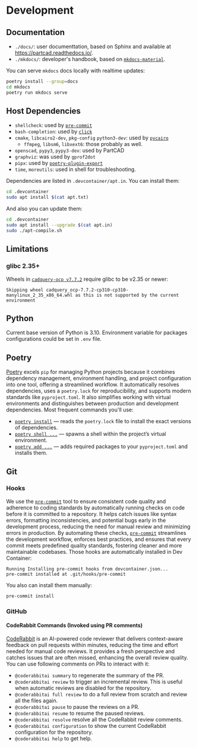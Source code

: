 # Development

## Documentation

-   `./docs/`: user documenttation, based on Sphinx and available at <https://partcad.readthedocs.io/>.
-   `./mkdocs/`: developer's handbook, based on [`mkdocs-material`][10].

You can serve `mkdocs` docs locally with realtime updates:

```bash
poetry install --group=docs
cd mkdocs
poetry run mkdocs serve
```

## Host Dependencies

-   `shellcheck`: used by [`pre-commit`][6]
-   `bash-completion`: used by [`click`][7]
-   `cmake`, `libcairo2-dev`, `pkg-config` `python3-dev`: used by [`pycairo`][5]
    -   `ffmpeg`, `libsm6`, `libxext6`: those probably as well.
-   `openscad`, `pypy3`, `pypy3-dev`: used by PartCAD
-   `graphviz`: was used by `gprof2dot`
-   `pipx`: used by [`poetry-plugin-export`][8]
-   `time`, `moreutils`: used in shell for troubleshooting.

Dependencies are listed in `.devcontainer/apt.in`. You can install them:

```bash
cd .devcontainer
sudo apt install $(cat apt.txt)
```

And also you can update them:

```bash
cd .devcontainer
sudo apt install --upgrade $(cat apt.in)
sudo ./apt-compile.sh
```

## Limitations

### glibc 2.35+

Wheels in [`cadquery-ocp v7.7.2`][9] require glibc to be v2.35 or newer:

```
Skipping wheel cadquery_ocp-7.7.2-cp310-cp310-manylinux_2_35_x86_64.whl as this is not supported by the current environment
```

## Python

Current base version of Python is 3.10. Environment variable for packages configurations could be set in `.env` file.

## Poetry

[Poetry][1] excels `pip` for managing Python projects because it combines dependency management, environment handling,
and project configuration into one tool, offering a streamlined workflow. It automatically resolves dependencies, uses a
`poetry.lock` for reproducibility, and supports modern standards like `pyproject.toml`. It also simplifies working with
virtual environments and distinguishes between production and development dependencies. Most frequent commands you'll
use:

-   [`poetry install`][3] — reads the `poetry.lock` file to install the exact versions of dependencies.
-   [`poetry shell ...`][2] — spawns a shell within the project’s virtual environment.
-   [`poetry add ...`][4] — adds required packages to your `pyproject.toml` and installs them.

## Git

### Hooks

We use the [`pre-commit`][6] tool to ensure consistent code quality and adherence to coding standards by automatically
running checks on code before it is committed to a repository. It helps catch issues like syntax errors, formatting
inconsistencies, and potential bugs early in the development process, reducing the need for manual review and minimizing
errors in production. By automating these checks, [`pre-commit`][6] streamlines the development workflow, enforces best
practices, and ensures that every commit meets predefined quality standards, fostering cleaner and more maintainable
codebases. Those hooks are automatically installed in Dev Container:

```
Running Installing pre-commit hooks from devcontainer.json...
pre-commit installed at .git/hooks/pre-commit
```

You also can install them manually:

```bash
pre-commit install
```

### GitHub

#### CodeRabbit Commands (Invoked using PR comments)

[CodeRabbit][11] is an AI-powered code reviewer that delivers context-aware feedback on pull requests within minutes,
reducing the time and effort needed for manual code reviews. It provides a fresh perspective and catches issues that are
often missed, enhancing the overall review quality. You can use following comments on PRs to interact with it:

-   `@coderabbitai summary` to regenerate the summary of the PR.
-   `@coderabbitai review` to trigger an incremental review. This is useful when automatic reviews are disabled for the
    repository.
-   `@coderabbitai full review` to do a full review from scratch and review all the files again.
-   `@coderabbitai pause` to pause the reviews on a PR.
-   `@coderabbitai resume` to resume the paused reviews.
-   `@coderabbitai resolve` resolve all the CodeRabbit review comments.
-   `@coderabbitai configuration` to show the current CodeRabbit configuration for the repository.
-   `@coderabbitai help` to get help.

[1]: https://python-poetry.org/
[2]: https://python-poetry.org/docs/cli#shell
[3]: https://python-poetry.org/docs/cli#install
[4]: https://python-poetry.org/docs/cli#add
[5]: https://pypi.org/project/pycairo/
[6]: https://pypi.org/project/pre-commit/
[7]: https://pypi.org/project/click/
[8]: https://pypi.org/project/poetry-plugin-export/
[9]: https://pypi.org/project/cadquery-ocp/
[10]: https://squidfunk.github.io/mkdocs-material/
[11]: https://docs.coderabbit.ai/guides/commands/
